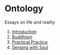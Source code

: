 # Ontology

Essays on life and reality

1. [Introduction](Introduction.md)
2. [Buddhism](Buddhism.md)
3. [Practical Practice](Practicality.md)
4. [Sensing with Soul](Soul.md)
